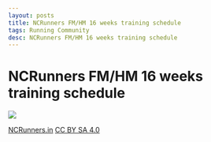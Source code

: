 ```yaml
---
layout: posts
title: NCRunners FM/HM 16 weeks training schedule
tags: Running Community
desc: NCRunners FM/HM 16 weeks training schedule
---
```


# NCRunners FM/HM 16 weeks training schedule

[![](https://1.bp.blogspot.com/-guPh1Hfx_8A/YSpOFLOpZRI/AAAAAAAAQKA/u3d5N7FeI4Yqd4aLiLrEcSv7N7LpeMsQgCLcBGAsYHQ/s0/NCR_FM_HM_Schedule.png)](https://1.bp.blogspot.com/-guPh1Hfx_8A/YSpOFLOpZRI/AAAAAAAAQKA/u3d5N7FeI4Yqd4aLiLrEcSv7N7LpeMsQgCLcBGAsYHQ/s0/NCR_FM_HM_Schedule.png)

[NCRunners.in](http://ncrunners.in) [CC BY SA 4.0](https://creativecommons.org/licenses/by-sa/4.0/)

